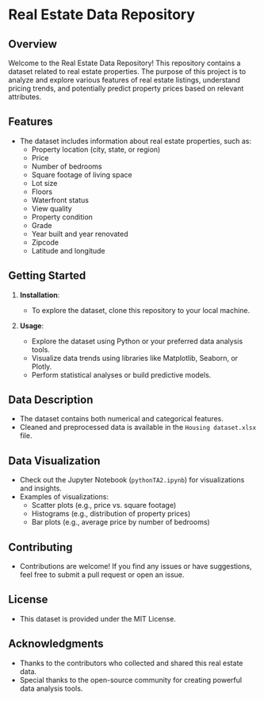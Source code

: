 # Real Estate Data Repository

## Overview
Welcome to the Real Estate Data Repository! This repository contains a dataset related to real estate properties. The purpose of this project is to analyze and explore various features of real estate listings, understand pricing trends, and potentially predict property prices based on relevant attributes.

## Features
- The dataset includes information about real estate properties, such as:
  - Property location (city, state, or region)
  - Price
  - Number of bedrooms
  - Square footage of living space
  - Lot size
  - Floors
  - Waterfront status
  - View quality
  - Property condition
  - Grade
  - Year built and year renovated
  - Zipcode
  - Latitude and longitude

## Getting Started
1. **Installation**:
   - To explore the dataset, clone this repository to your local machine.
     
2. **Usage**:
   - Explore the dataset using Python or your preferred data analysis tools.
   - Visualize data trends using libraries like Matplotlib, Seaborn, or Plotly.
   - Perform statistical analyses or build predictive models.

## Data Description
- The dataset contains both numerical and categorical features.
- Cleaned and preprocessed data is available in the `Housing dataset.xlsx` file.

## Data Visualization
- Check out the Jupyter Notebook (`pythonTA2.ipynb`) for visualizations and insights.
- Examples of visualizations:
  - Scatter plots (e.g., price vs. square footage)
  - Histograms (e.g., distribution of property prices)
  - Bar plots (e.g., average price by number of bedrooms)

## Contributing
- Contributions are welcome! If you find any issues or have suggestions, feel free to submit a pull request or open an issue.

## License
- This dataset is provided under the MIT License.

## Acknowledgments
- Thanks to the contributors who collected and shared this real estate data.
- Special thanks to the open-source community for creating powerful data analysis tools.
